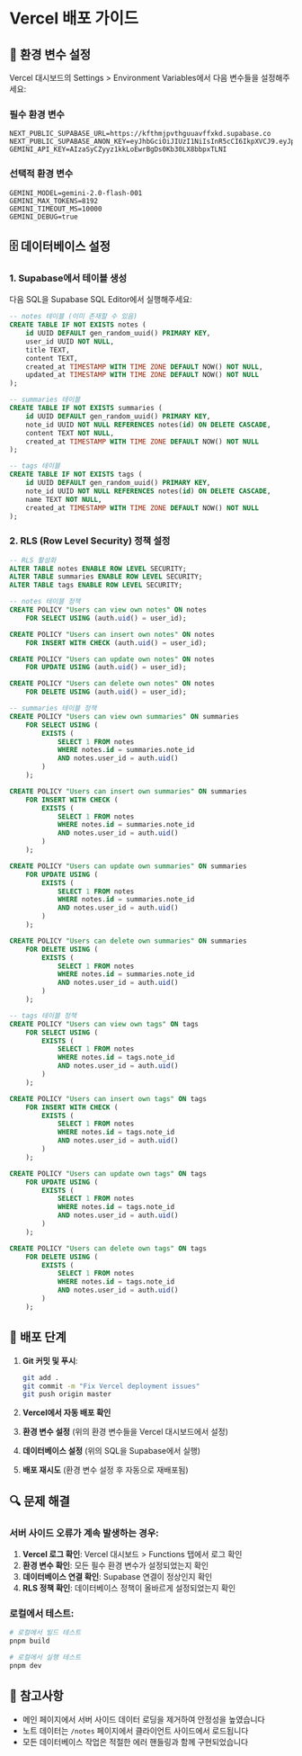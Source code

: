 # Vercel 배포 가이드

## 🔧 환경 변수 설정

Vercel 대시보드의 Settings > Environment Variables에서 다음 변수들을 설정해주세요:

### 필수 환경 변수
```
NEXT_PUBLIC_SUPABASE_URL=https://kfthmjpvthguuavffxkd.supabase.co
NEXT_PUBLIC_SUPABASE_ANON_KEY=eyJhbGciOiJIUzI1NiIsInR5cCI6IkpXVCJ9.eyJpc3MiOiJzdXBhYmFzZSIsInJlZiI6ImtmdGhtanB2dGhndXVhdmZmeGtkIiwicm9sZSI6ImFub24iLCJpYXQiOjE3NjA0MDg5MjAsImV4cCI6MjA3NTk4NDkyMH0.7_rQLGd5GqfhbZIrvngIkaNNIBjKe47OW08E6OoyLUI
GEMINI_API_KEY=AIzaSyCZyyz1kkLoEwrBgDs0Kb30LX8bbpxTLNI
```

### 선택적 환경 변수
```
GEMINI_MODEL=gemini-2.0-flash-001
GEMINI_MAX_TOKENS=8192
GEMINI_TIMEOUT_MS=10000
GEMINI_DEBUG=true
```

## 🗄️ 데이터베이스 설정

### 1. Supabase에서 테이블 생성

다음 SQL을 Supabase SQL Editor에서 실행해주세요:

```sql
-- notes 테이블 (이미 존재할 수 있음)
CREATE TABLE IF NOT EXISTS notes (
    id UUID DEFAULT gen_random_uuid() PRIMARY KEY,
    user_id UUID NOT NULL,
    title TEXT,
    content TEXT,
    created_at TIMESTAMP WITH TIME ZONE DEFAULT NOW() NOT NULL,
    updated_at TIMESTAMP WITH TIME ZONE DEFAULT NOW() NOT NULL
);

-- summaries 테이블
CREATE TABLE IF NOT EXISTS summaries (
    id UUID DEFAULT gen_random_uuid() PRIMARY KEY,
    note_id UUID NOT NULL REFERENCES notes(id) ON DELETE CASCADE,
    content TEXT NOT NULL,
    created_at TIMESTAMP WITH TIME ZONE DEFAULT NOW() NOT NULL
);

-- tags 테이블
CREATE TABLE IF NOT EXISTS tags (
    id UUID DEFAULT gen_random_uuid() PRIMARY KEY,
    note_id UUID NOT NULL REFERENCES notes(id) ON DELETE CASCADE,
    name TEXT NOT NULL,
    created_at TIMESTAMP WITH TIME ZONE DEFAULT NOW() NOT NULL
);
```

### 2. RLS (Row Level Security) 정책 설정

```sql
-- RLS 활성화
ALTER TABLE notes ENABLE ROW LEVEL SECURITY;
ALTER TABLE summaries ENABLE ROW LEVEL SECURITY;
ALTER TABLE tags ENABLE ROW LEVEL SECURITY;

-- notes 테이블 정책
CREATE POLICY "Users can view own notes" ON notes
    FOR SELECT USING (auth.uid() = user_id);

CREATE POLICY "Users can insert own notes" ON notes
    FOR INSERT WITH CHECK (auth.uid() = user_id);

CREATE POLICY "Users can update own notes" ON notes
    FOR UPDATE USING (auth.uid() = user_id);

CREATE POLICY "Users can delete own notes" ON notes
    FOR DELETE USING (auth.uid() = user_id);

-- summaries 테이블 정책
CREATE POLICY "Users can view own summaries" ON summaries
    FOR SELECT USING (
        EXISTS (
            SELECT 1 FROM notes 
            WHERE notes.id = summaries.note_id 
            AND notes.user_id = auth.uid()
        )
    );

CREATE POLICY "Users can insert own summaries" ON summaries
    FOR INSERT WITH CHECK (
        EXISTS (
            SELECT 1 FROM notes 
            WHERE notes.id = summaries.note_id 
            AND notes.user_id = auth.uid()
        )
    );

CREATE POLICY "Users can update own summaries" ON summaries
    FOR UPDATE USING (
        EXISTS (
            SELECT 1 FROM notes 
            WHERE notes.id = summaries.note_id 
            AND notes.user_id = auth.uid()
        )
    );

CREATE POLICY "Users can delete own summaries" ON summaries
    FOR DELETE USING (
        EXISTS (
            SELECT 1 FROM notes 
            WHERE notes.id = summaries.note_id 
            AND notes.user_id = auth.uid()
        )
    );

-- tags 테이블 정책
CREATE POLICY "Users can view own tags" ON tags
    FOR SELECT USING (
        EXISTS (
            SELECT 1 FROM notes 
            WHERE notes.id = tags.note_id 
            AND notes.user_id = auth.uid()
        )
    );

CREATE POLICY "Users can insert own tags" ON tags
    FOR INSERT WITH CHECK (
        EXISTS (
            SELECT 1 FROM notes 
            WHERE notes.id = tags.note_id 
            AND notes.user_id = auth.uid()
        )
    );

CREATE POLICY "Users can update own tags" ON tags
    FOR UPDATE USING (
        EXISTS (
            SELECT 1 FROM notes 
            WHERE notes.id = tags.note_id 
            AND notes.user_id = auth.uid()
        )
    );

CREATE POLICY "Users can delete own tags" ON tags
    FOR DELETE USING (
        EXISTS (
            SELECT 1 FROM notes 
            WHERE notes.id = tags.note_id 
            AND notes.user_id = auth.uid()
        )
    );
```

## 🚀 배포 단계

1. **Git 커밋 및 푸시**:
   ```bash
   git add .
   git commit -m "Fix Vercel deployment issues"
   git push origin master
   ```

2. **Vercel에서 자동 배포 확인**

3. **환경 변수 설정** (위의 환경 변수들을 Vercel 대시보드에서 설정)

4. **데이터베이스 설정** (위의 SQL을 Supabase에서 실행)

5. **배포 재시도** (환경 변수 설정 후 자동으로 재배포됨)

## 🔍 문제 해결

### 서버 사이드 오류가 계속 발생하는 경우:

1. **Vercel 로그 확인**: Vercel 대시보드 > Functions 탭에서 로그 확인
2. **환경 변수 확인**: 모든 필수 환경 변수가 설정되었는지 확인
3. **데이터베이스 연결 확인**: Supabase 연결이 정상인지 확인
4. **RLS 정책 확인**: 데이터베이스 정책이 올바르게 설정되었는지 확인

### 로컬에서 테스트:

```bash
# 로컬에서 빌드 테스트
pnpm build

# 로컬에서 실행 테스트
pnpm dev
```

## 📝 참고사항

- 메인 페이지에서 서버 사이드 데이터 로딩을 제거하여 안정성을 높였습니다
- 노트 데이터는 `/notes` 페이지에서 클라이언트 사이드에서 로드됩니다
- 모든 데이터베이스 작업은 적절한 에러 핸들링과 함께 구현되었습니다
